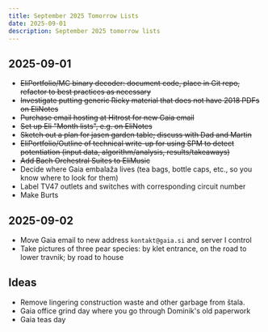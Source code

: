 ```yaml
---
title: September 2025 Tomorrow Lists
date: 2025-09-01
description: September 2025 tomorrow lists
---
```


## 2025-09-01

- ~~EliPortfolio/MC binary decoder: document code, place in Git repo, refactor to best practices as necessary~~
- ~~Investigate putting generic Ricky material that does not have 2018 PDFs on EliNotes~~
- ~~Purchase email hosting at Hitrost for new Gaia email~~
- ~~Set up Eli "Month lists", e.g. on EliNotes~~
- ~~Sketch out a plan for jasen garden table; discuss with Dad and Martin~~
- ~~EliPortfolio/Outline of technical write-up for using SPM to detect potentiation (input data, algorithm/analysis, results/takeaways)~~
- ~~Add Bach Orchestral Suites to EliMusic~~ 
- Decide where Gaia embalaža lives (tea bags, bottle caps, etc., so you know where to look for them)
- Label TV47 outlets and switches with corresponding circuit number
- Make Burts

## 2025-09-02

- Move Gaia email to new address `kontakt@gaia.si` and server I control
- Take pictures of three pear species: by klet entrance, on the road to lower travnik; by road to house

## Ideas

- Remove lingering construction waste and other garbage from štala.
- Gaia office grind day where you go through Dominik's old paperwork
- Gaia teas day
